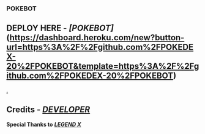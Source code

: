 ### POKEBOT

## DEPLOY HERE - <i><b>[POKEBOT]</b></i>(https://dashboard.heroku.com/new?button-url=https%3A%2F%2Fgithub.com%2FPOKEDEX-20%2FPOKEBOT&template=https%3A%2F%2Fgithub.com%2FPOKEDEX-20%2FPOKEBOT)</b></i>
[.](https://heroku.com/deploy)

## Credits - <b><i>[DEVELOPER](https://t.me/Warning_MadBoy_is_Here)</i></b>
<b>Special Thanks to</b> <b><i>[LEGEND X](https://github.com/legendx22)</i></b>
